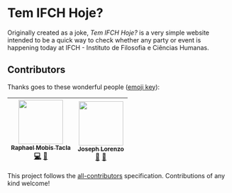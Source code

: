 # Tem IFCH Hoje?

Originally created as a joke, _Tem IFCH Hoje?_ is a very simple website intended to be a quick way to check whether any party or event is happening today at IFCH - Instituto de Filosofia e Ciências Humanas.

## Contributors

Thanks goes to these wonderful people ([emoji key](https://github.com/kentcdodds/all-contributors#emoji-key)):

<!-- ALL-CONTRIBUTORS-LIST:START - Do not remove or modify this section -->
<!-- prettier-ignore -->
| [<img src="https://avatars1.githubusercontent.com/u/2119933?v=4" width="100px;"/><br /><sub><b>Raphael Mobis Tacla</b></sub>](https://fb.com/r.mobis)<br />[💻](https://github.com/rmobis/tem-ifch-hoje/commits?author=rmobis "Code") [📖](https://github.com/rmobis/tem-ifch-hoje/commits?author=rmobis "Documentation") | [<img src="https://avatars2.githubusercontent.com/u/13355856?v=4" width="100px;"/><br /><sub><b>Joseph Lorenzo</b></sub>](https://github.com/joeylrnz)<br />[📖](https://github.com/rmobis/tem-ifch-hoje/commits?author=joeylrnz "Documentation") [🤔](#ideas-joeylrnz "Ideas, Planning, & Feedback") |
| :---: | :---: |
<!-- ALL-CONTRIBUTORS-LIST:END -->

This project follows the [all-contributors](https://github.com/kentcdodds/all-contributors) specification. Contributions of any kind welcome!
